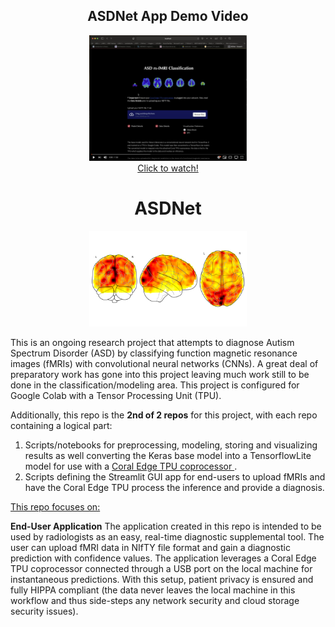 <h2 align="center"> ASDNet App Demo Video </h2>

<div align="center">
  <a href="https://youtu.be/Sm_a8aFiApo"><img src="./assets/images/asdnet_demo_thumnail.png" width="50%" alt="Demo Vid"></a>
  <br>
  <a href="https://youtu.be/Sm_a8aFiApo"> Click to watch! </a>
</div>

<h1 align="center"> ASDNet </h1>

<div align="center" >
<img src="./assets/images/glassbrain1.png" width="50%" >
</div>

This is an ongoing research project that attempts to diagnose Autism Spectrum Disorder (ASD) by classifying function magnetic resonance images (fMRIs) with convolutional neural networks (CNNs).  A great deal of preparatory work has gone into this project leaving much work still to be done in the classification/modeling area.  This project is configured for Google Colab with a Tensor Processing Unit (TPU).  

Additionally, this repo is the **2nd of 2 repos** for this project, with each repo containing a logical part:  

1. Scripts/notebooks for preprocessing, modeling, storing and visualizing results as well converting the Keras base model into a TensorflowLite model for use with a <a href="https://coral.ai/products/accelerator"> Coral Edge TPU coprocessor </a>.
2. Scripts defining the Streamlit GUI app for end-users to upload fMRIs and have the Coral Edge TPU process the inference and provide a diagnosis.

<p><u> This repo focuses on: </u></p>  

**End-User Application**
The application created in this repo is intended to be used by radiologists as an easy, real-time diagnostic supplemental tool.  The user can upload fMRI data in NIfTY file format and gain a diagnostic prediction with confidence values.  The application leverages a Coral Edge TPU coprocessor connected through a USB port on the local machine for instantaneous predictions.  With this setup, patient privacy is ensured and fully HIPPA compliant (the data never leaves the local machine in this workflow and thus side-steps any network security and cloud storage security issues).
